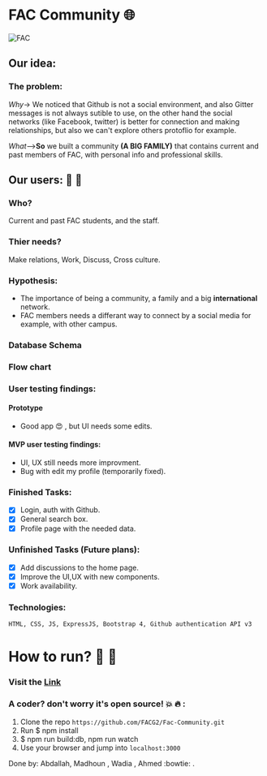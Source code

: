 # FAC Community :globe_with_meridians:

![FAC](https://media.licdn.com/media/p/8/005/0a3/300/0f370ec.png)
## Our idea:
### The problem:
*Why*-> We noticed that Github is not a social environment, and also Gitter messages is not always sutible to use, on the other hand the social networks (like Facebook, twitter) is better for connection and making relationships, but also we can't explore others protoflio for example.

*What*-->**So** we built a community **(A BIG FAMILY)** that contains current and past members of FAC, with personal info and professional skills.

## Our users: :two_men_holding_hands: :two_women_holding_hands:
### Who?
Current and past FAC students, and the staff.
### Thier needs?
Make relations, Work, Discuss, Cross culture.
### Hypothesis:
* The importance of being a community, a family and a big **international** network.
*  FAC members needs a differant way to connect by a social media for example, with other campus.

### Database Schema


### Flow chart 

### User testing findings:

#### Prototype 
* Good app :heart_eyes: , but UI needs some edits.

#### MVP user testing findings:
* UI, UX still needs more improvment.
* Bug with edit my profile (temporarily fixed).

### Finished Tasks: 
-[x] Login, auth with Github.
-[x] General search box.
-[x] Profile page with the needed data.

### Unfinished Tasks (Future plans):
-[x] Add discussions to the home page.
-[x] Improve the UI,UX with new components.
-[x] Work availability.

### Technologies:
``` HTML
HTML, CSS, JS, ExpressJS, Bootstrap 4, Github authentication API v3
```

 # How to run? :key: :runner:
 ### Visit the [Link](https://facommunity.herokuapp.com/)
 
 ### A coder? don't worry it's open source!  :boom: :fire: :
 1) Clone the repo `https://github.com/FACG2/Fac-Community.git`
 2) Run $ npm install
 3) $ npm run build:db, npm run watch
 4) Use your browser and jump into `localhost:3000`
 


Done by: Abdallah, Madhoun , Wadia , Ahmed :bowtie: .
